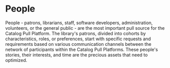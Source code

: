 # People
People - patrons, librarians, staff, software developers, administration, volunteers, or the general public - are the most important pull source for the Catalog Pull Platform. The library's patrons, divided into cohorts by characteristics, roles, or preferences, start with specific requests and requirements based on various communication channels between the network of participants within the Catalog Pull Platforms. These people's stories, their interests, and time are the precious assets that need to optimized.
